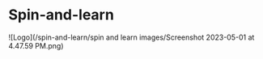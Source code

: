 # Spin-and-learn
![Logo](/spin-and-learn/spin and learn images/Screenshot 2023-05-01 at 4.47.59 PM.png)

